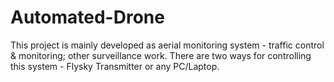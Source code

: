 # Automated-Drone
This project is mainly developed as aerial monitoring system - traffic control & monitoring; other surveillance work.  There are two ways for controlling this system - Flysky Transmitter or any PC/Laptop. 
